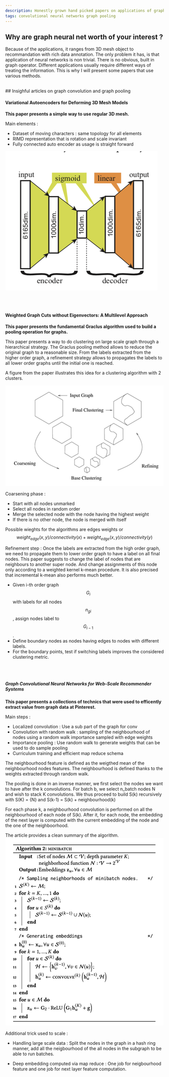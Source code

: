 ```yaml
---
description: Honestly grown hand picked papers on applications of graph convolution
tags: convolutional neural networks graph pooling 
---
```


## Why are graph neural net worth of your interest ?

Because of the applications, it ranges from 3D mesh object to recommandation with rich data annotation.
The only problem it has, is that application of neural networks is non trivial. There is no obvious, built in graph operator.
Different applications usually require different ways of treating the information.
This is why I will present some papers that use various methods.


<br/>
## Insighful articles on graph convolution and graph pooling

#### Variational Autoencoders for Deforming 3D Mesh Models

__This paper presents a simple way to use regular 3D mesh.__

Main elements : 
- Dataset of moving characters : same topology for all elements
- RIMD representation that is rotation and scale invariant
- Fully connected auto encoder as usage is straight forward

![A simple fully connected approach](/assets/images/simple_autoencoder.png)


<br/><br/>
#### Weighted Graph Cuts without Eigenvectors: A Multilevel Approach

__This paper presents the fundamental Graclus algorithm used to build a pooling operation for graphs.__

This paper presents a way to do clustering on large scale graph through a hierarchical strategy.
The Graclus pooling method allows to reduce the original graph to a reasonable size. From the labels extracted from the higher order graph, a refinement strategy allows to propagates the labels to all lower order graphs until the initial one is reached.

A figure from the paper illustrates this idea for a clustering algorithm with 2 clusters.

![graclus steps](/assets/images/graclus_fig.png)

Coarsening phase : 
- Start with all nodes unmarked
- Select all nodes in random order
- Merge the selected node with the node having the highest weight
- If there is no other node, the node is merged with itself

Possible wieghts for the algorithms are edges weights or 
$$ weight_{edge}(x, y) / connectivity(x) + weight_{edge}(x, y) / connectivity(y) $$

Refinement step :
Once the labels are extracted from the high order graph, we need to propagate them to lower order graph to have a label on all final nodes.
This paper suggests to change the label of nodes that are neighbours to another super node. And change assignments of this node only according to a weighted kernel k-mean procedure. It is also precised that incremental k-mean also performs much better.

- Given i-th order graph $$ G_i $$ with labels for all nodes $$ n_{gi} $$, assign nodes label to $$ G_{i-1} $$.
- Define boundary nodes as nodes having edges to nodes with different labels.
- For the boundary points, test if switching labels improves the considered clustering metric.

<br/><br/>
##### Graph Convolutional Neural Networks for Web-Scale Recommender Systems

__This paper presents a collections of technics that were used to efficently extract value from graph data at Pinterest.__

Main steps : 
- Localized convolution : Use a sub part of the graph for conv
- Convolution with random walk : sampling of the neighbourhood of nodes using a random walk importance sampled with edge weights
- Importance pooling : Use random walk to generate weights that can be used to do sample pooling
- Curriculum training and efficient map reduce schema


The neighbourhood feature is defined as the weigthed mean of the neighbourhood nodes features. The neighbourhood is defined thanks to the weights extracted through random walk.

The pooling is done in an inverse manner, we first select the nodes we want to have after the k convolutions. 
For batch b, we select n_batch nodes N and wish to stack K convolutions. 
We thus proceed to build S(k) recursively with S(K) = {N} and S(k-1) = S(k) + neighbourhood(k)

For each phase k, a neighbourhood convolution is performed on all the neighbourhood of each node of S(k).
After it, for each node, the embedding of the next layer is computed with the current embedding of the node and the one of the neighboorhood.

The article provides a clean summary of the algorithm.
![algorithm sum up](/assets/images/Algorithm_2.png)

Additional trick used to scale :
- Handling large scale data : 
Split the nodes in the graph in a hash ring manner, add all the neigbourhood of the all nodes in the subgraph to be able to run batches.

- Deep embedding computed via map reduce : 
One job for neigbourhood feature and one job for next layer feature computation.


